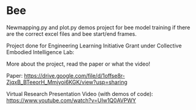 # Bee
Newmapping.py and plot.py demos project for bee model training if there are the correct excel files and bee start/end frames.

Project done for Engineering Learning Initiative Grant under Collective Embodied Intelligence Lab: 

More about the project, read the paper or what the video! 

Paper: https://drive.google.com/file/d/1offse8r-ZjqxB_BTeeorH_Mmjyoi6KGK/view?usp=sharing


Virtual Research Presentation Video (with demos of code): https://www.youtube.com/watch?v=UIw1Q0AVPWY 

